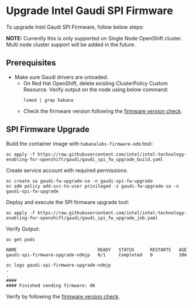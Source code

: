 # Upgrade Intel Gaudi SPI Firmware
To upgrade Intel Gaudi SPI Firmware, follow below steps: 

**NOTE:** Currently this is only supported on Single Node OpenShift cluster. Multi node cluster support will be added in the future.

## Prerequisites
- Make sure Gaudi drivers are unloaded.
  - On Red Hat OpenShift, delete existing ClusterPolicy Custom Resource. Verify output on the node using below command: 
    ```
    lsmod | grep habana
    ```
  - Check the firmware version following the [firmware version check](https://github.com/intel/intel-technology-enabling-for-openshift/tree/main/tests/gaudi/l2#check-firmware-version-with-hl-smi).

## SPI Firmware Upgrade
Build the container image with `habanalabs-firmware-odm` tool:
```
oc apply -f https://raw.githubusercontent.com/intel/intel-technology-enabling-for-openshift/gaudi/gaudi_spi_fw_upgrade_build.yaml
```
Create service account with required permissions: 
```
oc create sa gaudi-fw-upgrade-sa -n gaudi-spi-fw-upgrade
oc adm policy add-scc-to-user privileged -z gaudi-fw-upgrade-sa -n gaudi-spi-fw-upgrade
```
Deploy and execute the SPI firmware upgrade tool:
```
oc apply -f https://raw.githubusercontent.com/intel/intel-technology-enabling-for-openshift/gaudi/gaudi_spi_fw_upgrade_job.yaml
```

Verify Output:
``` 
oc get pods

NAME                               READY   STATUS      RESTARTS   AGE
gaudi-spi-firmware-upgrade-ndmjp   0/1     Completed   0          10m
```
```
oc logs gaudi-spi-firmware-upgrade-ndmjp
.
.
####
#### Finished sending firmware: OK
```
Verify by following the [firmware version check](https://github.com/intel/intel-technology-enabling-for-openshift/tree/main/tests/gaudi/l2#check-firmware-version-with-hl-smi). 
